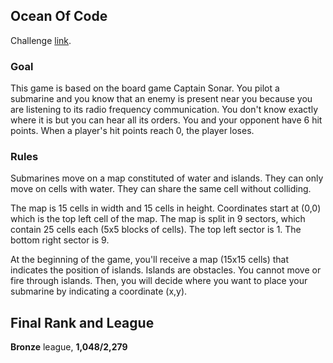 ## Ocean Of Code

Challenge [link](https://www.codingame.com/contests/ocean-of-code).

### Goal
This game is based on the board game Captain Sonar.
You pilot a submarine and you know that an enemy is present near you because you are listening to its radio frequency communication. You don't know exactly where it is but you can hear all its orders. You and your opponent have 6 hit points. When a player's hit points reach 0, the player loses.

### Rules

Submarines move on a map constituted of water and islands. They can only move on cells with water. They can share the same cell without colliding.

The map is 15 cells in width and 15 cells in height. Coordinates start at (0,0) which is the top left cell of the map. The map is split in 9 sectors, which contain 25 cells each (5x5 blocks of cells). The top left sector is 1. The bottom right sector is 9.

At the beginning of the game, you'll receive a map (15x15 cells) that indicates the position of islands. Islands are obstacles. You cannot move or fire through islands. Then, you will decide where you want to place your submarine by indicating a coordinate (x,y).

## Final Rank and League

**Bronze** league, **1,048/2,279** 

